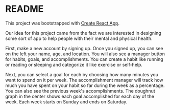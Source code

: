 # README

This project was bootstrapped with [Create React App](https://github.com/facebook/create-react-app).

Our idea for this project came from the fact we are interested in designing some sort of app to help people
with their mental and physical health.

First, make a new account by signing up. Once you signed up, you can see on the left your name, age, and location. 
You will also see a manager button for habits, goals, and accomplishments. You can create a habit like running 
or reading or sleeping and categorize it like exercise or self-help.

Next, you can select a goal for each by choosing how many minutes you want to spend on it per week. 
The accomplishment manager will track how much you have spent on your habit so far during the week 
as a percentage. You can also see the previous week's accomplishments. The doughnut graph in the 
center shows each goal accomplished for each day of the week. Each week starts on Sunday and ends on Saturday. 